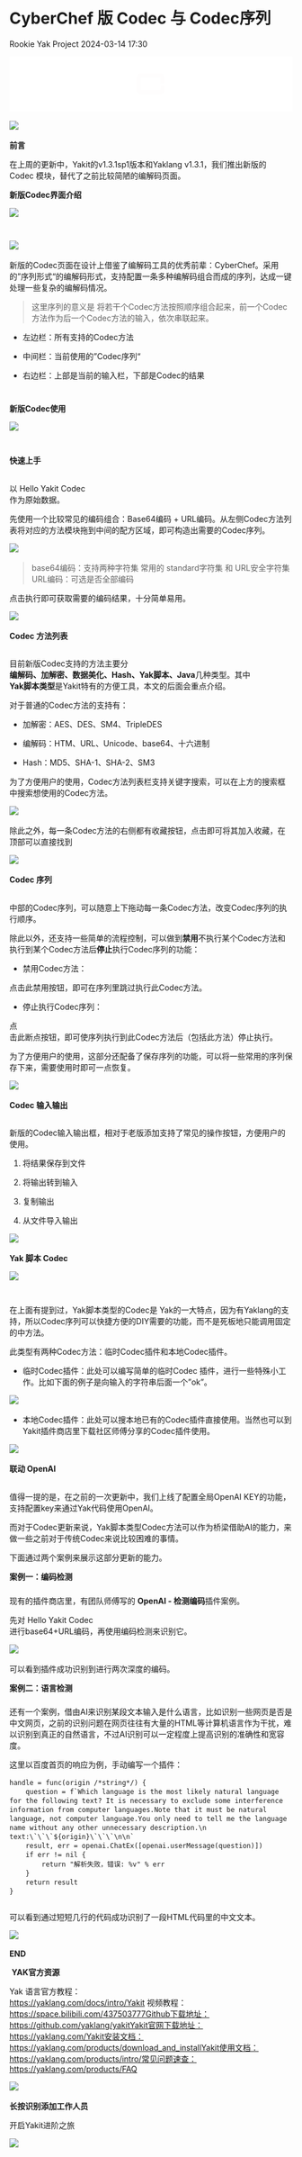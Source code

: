 # CyberChef 版 Codec 与 Codec序列
Rookie  Yak Project   2024-03-14 17:30  
  
![](/articles/wechat2md-57d4b38fb5fac67b077017855ed50c43.gif)  
  
![](/articles/wechat2md-f8e529880cfeb99995d9baa84c2d88bf.png)  
  
  
**前言**  
  
在上周的更新中，Yakit的v1.3.1sp1版本和Yaklang v1.3.1，我们推出新版的 Codec 模块，替代了之前比较简陋的编解码页面。  
  
  
**新版Codec界面介绍**  
  
![](/articles/wechat2md-151d5edc5897dd0c05900660571b46ab.png)  
  
#   
  
![](/articles/wechat2md-2d5790a5298f7d855feab59cc45c6097.png)  
  
新版的Codec页面在设计上借鉴了编解码工具的优秀前辈：CyberChef。采用的”序列形式“的编解码形式，支持配置一条多种编解码组合而成的序列，达成一键处理一些复杂的编解码情况。  
> 这里序列的意义是 将若干个Codec方法按照顺序组合起来，前一个Codec方法作为后一个Codec方法的输入，依次串联起来。  
  
- 左边栏：所有支持的Codec方法  
  
- 中间栏：当前使用的”Codec序列“  
  
- 右边栏：上部是当前的输入栏，下部是Codec的结果  
  
#   
  
**新版Codec使用**  
  
![](/articles/wechat2md-151d5edc5897dd0c05900660571b46ab.png)  
  
#   
  
**快速上手**  
##   
  
以 Hello Yakit Codec  
作为原始数据。  
  
先使用一个比较常见的编码组合：Base64编码 + URL编码。从左侧Codec方法列表将对应的方法模块拖到中间的配方区域，即可构造出需要的Codec序列。  
  
![](/articles/wechat2md-0cc370e30d79478d6052f0ede6fa33fc.png)  
> base64编码：支持两种字符集 常用的 standard字符集 和 URL安全字符集URL编码：可选是否全部编码  
  
  
点击执行即可获取需要的编码结果，十分简单易用。  
  
![](/articles/wechat2md-7d2906750bd8aac93b57941aa0b076fd.png)  
  
**Codec 方法列表**  
##   
  
目前新版Codec支持的方法主要分   
**编解码、加解密、数据美化、Hash、Yak脚本、Java**几种类型。其中  
**Yak脚本类型**是Yakit特有的方便工具，本文的后面会重点介绍。  
  
对于普通的Codec方法的支持有：  
- 加解密：AES、DES、SM4、TripleDES  
  
- 编解码：HTM、URL、Unicode、base64、十六进制  
  
- Hash：MD5、SHA-1、SHA-2、SM3  
  
  
为了方便用户的使用，Codec方法列表栏支持关键字搜索，可以在上方的搜索框中搜索想使用的Codec方法。  
  
![](/articles/wechat2md-267c1cdac7d10b481ad7692b7e8be93e.png)  
  
除此之外，每一条Codec方法的右侧都有收藏按钮，点击即可将其加入收藏，在顶部可以直接找到  
  
![](/articles/wechat2md-dcabf71b2fc32997c8b9e7efb97a68ba.png)  
  
**Codec 序列**  
##   
  
中部的Codec序列，可以随意上下拖动每一条Codec方法，改变Codec序列的执行顺序。  
  
除此以外，还支持一些简单的流程控制，可以做到**禁用**不执行某个Codec方法和 执行到某个Codec方法后**停止**执行Codec序列的功能：  
- 禁用Codec方法：  
  
点击此禁用按钮，即可在序列里跳过执行此Codec方法。  
- 停止执行Codec序列：  
  
点  
击此断点按钮，即可使序列执行到此Codec方法后（包括此方法）停止执行。  
  
为了方便用户的使用，这部分还配备了保存序列的功能，可以将一些常用的序列保存下来，需要使用时即可一点恢复。  
  
![](/articles/wechat2md-a19702de096a03c884ea3f38b71ef44d.png)  
  
**Codec 输入输出**  
##   
  
新版的Codec输入输出框，相对于老版添加支持了常见的操作按钮，方便用户的使用。  
1. 将结果保存到文件  
  
1. 将输出转到输入  
  
1. 复制输出  
  
1. 从文件导入输出  
  
![](/articles/wechat2md-8fa6392c36d9ad35106bbda35860ad92.png)  
  
  
**Yak 脚本 Codec**  
  
![](/articles/wechat2md-151d5edc5897dd0c05900660571b46ab.png)  
  
#   
  
在上面有提到过，Yak脚本类型的Codec是 Yak的一大特点，因为有Yaklang的支持，所以Codec序列可以快捷方便的DIY需要的功能，而不是死板地只能调用固定的中方法。  
  
此类型有两种Codec方法：临时Codec插件和本地Codec插件。  
- 临时Codec插件：此处可以编写简单的临时Codec 插件，进行一些特殊小工作。比如下面的例子是向输入的字符串后面一个”ok”。  
  
![](/articles/wechat2md-ae86806a8934f02c068b0db549645d51.png)  
- 本地Codec插件：此处可以搜本地已有的Codec插件直接使用。当然也可以到Yakit插件商店里下载社区师傅分享的Codec插件使用。  
  
![](/articles/wechat2md-5681cbab50e43117865d32d04e58f46b.png)  
  
**联动 OpenAI**  
##   
  
值得一提的是，在之前的一次更新中，我们上线了配置全局OpenAI KEY的功能，支持配置key来通过Yak代码使用OpenAI。  
  
而对于Codec更新来说，Yak脚本类型Codec方法可以作为桥梁借助AI的能力，来做一些之前对于传统Codec来说比较困难的事情。  
  
下面通过两个案例来展示这部分更新的能力。  
  
**案例一：编码检测**  
###   
  
现有的插件商店里，有团队师傅写的 **OpenAI - 检测编码**插件案例。  
  
先对 Hello Yakit Codec  
 进行base64+URL编码，再使用编码检测来识别它。  
  
![](/articles/wechat2md-6b99bc78fa55aeda0f9bc9c5f6955cd3.png)  
  
可以看到插件成功识别到进行两次深度的编码。  
  
**案例二：语言检测**  
###   
  
还有一个案例，借由AI来识别某段文本输入是什么语言，比如识别一些网页是否是中文网页，之前的识别问题在网页往往有大量的HTML等计算机语言作为干扰，难以识别到真正的自然语言，不过AI识别可以一定程度上提高识别的准确性和宽容度。  
  
这里以百度首页的响应为例，手动编写一个插件：  
```
handle = func(origin /*string*/) {
    question = f`Which language is the most likely natural language for the following text? It is necessary to exclude some interference information from computer languages.Note that it must be natural language, not computer language.You only need to tell me the language name without any other unnecessary description.\n text:\`\`\`${origin}\`\`\`\n\n`
    result, err = openai.ChatEx([openai.userMessage(question)])
    if err != nil {
        return "解析失败，错误: %v" % err
    }
    return result
}
```  
```

```  
  
可以看到通过短短几行的代码成功识别了一段HTML代码里的中文文本。  
  
![](/articles/wechat2md-59adb6b7eabbe3699694e9bbd4fa71d5.png)  
  
  
**END**  
  
  
  
 **YAK官方资源**  
  
  
Yak 语言官方教程：  
https://yaklang.com/docs/intro/Yakit 视频教程：  
https://space.bilibili.com/437503777Github下载地址：  
https://github.com/yaklang/yakitYakit官网下载地址：  
https://yaklang.com/Yakit安装文档：  
https://yaklang.com/products/download_and_installYakit使用文档：  
https://yaklang.com/products/intro/常见问题速查：  
https://yaklang.com/products/FAQ  
  
![](/articles/wechat2md-5408ebaecab12337dcc9232ada0921cf.jpeg)  
  
**长按识别添加工作人员**  
  
开启Yakit进阶之旅  
  
![](/articles/wechat2md-303164dd51d110a795ae0eb9b5e5275b.png)  
  
  
